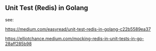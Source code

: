 
## Unit Test (Redis) in Golang

see:  

https://medium.com/easyread/unit-test-redis-in-golang-c22b5589ea37

https://elliotchance.medium.com/mocking-redis-in-unit-tests-in-go-28aff285b98

